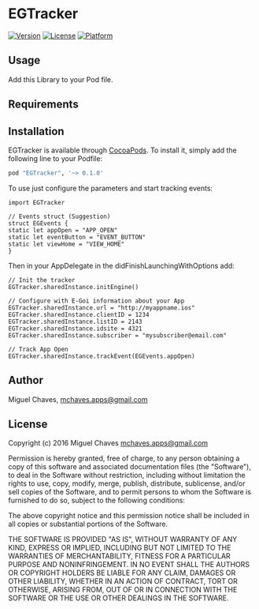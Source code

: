 # EGTracker

[![Version](https://img.shields.io/cocoapods/v/EGTracker.svg?style=flat)](http://cocoapods.org/pods/EGTracker)
[![License](https://img.shields.io/cocoapods/l/EGTracker.svg?style=flat)](http://cocoapods.org/pods/EGTracker)
[![Platform](https://img.shields.io/cocoapods/p/EGTracker.svg?style=flat)](http://cocoapods.org/pods/EGTracker)

## Usage

Add this Library to your Pod file.

## Requirements

## Installation

EGTracker is available through [CocoaPods](http://cocoapods.org). To install
it, simply add the following line to your Podfile:

```ruby
pod "EGTracker", '~> 0.1.0'
```

To use just configure the parameters and start tracking events:

```
import EGTracker

// Events struct (Suggestion)
struct EGEvents {
static let appOpen = "APP_OPEN"
static let eventButton = "EVENT_BUTTON"
static let viewHome = "VIEW_HOME"
}
```

Then in your AppDelegate in the didFinishLaunchingWithOptions add:

```
// Init the tracker
EGTracker.sharedInstance.initEngine()

// Configure with E-Goi information about your App
EGTracker.sharedInstance.url = "http://myappname.ios"
EGTracker.sharedInstance.clientID = 1234
EGTracker.sharedInstance.listID = 2143
EGTracker.sharedInstance.idsite = 4321
EGTracker.sharedInstance.subscriber = "mysubscriber@email.com"

// Track App Open
EGTracker.sharedInstance.trackEvent(EGEvents.appOpen)
```

## Author

Miguel Chaves, mchaves.apps@gmail.com

## License

Copyright (c) 2016 Miguel Chaves <mchaves.apps@gmail.com>

Permission is hereby granted, free of charge, to any person obtaining a copy
of this software and associated documentation files (the "Software"), to deal
in the Software without restriction, including without limitation the rights
to use, copy, modify, merge, publish, distribute, sublicense, and/or sell
copies of the Software, and to permit persons to whom the Software is
furnished to do so, subject to the following conditions:

The above copyright notice and this permission notice shall be included in
all copies or substantial portions of the Software.

THE SOFTWARE IS PROVIDED "AS IS", WITHOUT WARRANTY OF ANY KIND, EXPRESS OR
IMPLIED, INCLUDING BUT NOT LIMITED TO THE WARRANTIES OF MERCHANTABILITY,
FITNESS FOR A PARTICULAR PURPOSE AND NONINFRINGEMENT. IN NO EVENT SHALL THE
AUTHORS OR COPYRIGHT HOLDERS BE LIABLE FOR ANY CLAIM, DAMAGES OR OTHER
LIABILITY, WHETHER IN AN ACTION OF CONTRACT, TORT OR OTHERWISE, ARISING FROM,
OUT OF OR IN CONNECTION WITH THE SOFTWARE OR THE USE OR OTHER DEALINGS IN
THE SOFTWARE.
